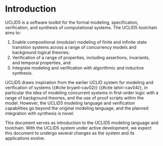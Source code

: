 # Introduction

UCLID5 is a software toolkit for the formal modeling, specification, verification, and synthesis of computational systems. The UCLID5 toolchain aims to:
1. Enable compositional (modular) modeling of finite and infinite state transition systems across a range of concurrency models and background logical theories;
2. Verification of a range of properties, including assertions, invariants, and temporal properties, and
3. Integrate modeling and verification with algorithmic and inductive synthesis.
   
UCLID5 draws inspiration from the earlier UCLID system for modeling and verification of systems {{#cite bryant-cav02}} {{#cite lahiri-cav04}}, in particular the idea of modeling concurrent systems in first-order logic with a range of background theories, and the use of proof scripts within the model. However, the UCLID5 modeling language and verification capabilities go beyond the original modeling language, and the planned integration with synthesis is novel.

This document serves as introduction to the UCLID5 modeling language and toolchain. With the UCLID5 system under active development, we expect this document to undergo several changes as the system and its applications evolve.
